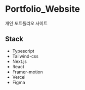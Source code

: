 # Portfolio_Website
개인 포트폴리오 사이트

## Stack
- Typescript
- Tailwind-css
- Next.js
- React
- Framer-motion
- Vercel
- Figma
